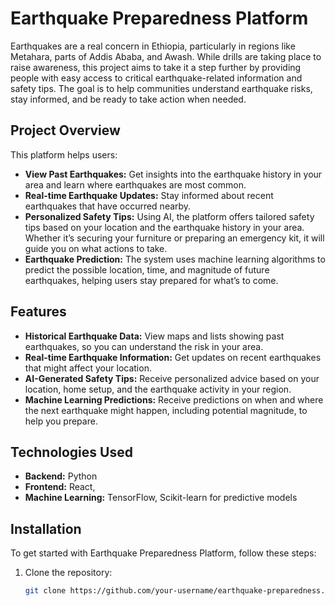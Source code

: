 # Earthquake Preparedness Platform

Earthquakes are a real concern in Ethiopia, particularly in regions like Metahara, parts of Addis Ababa, and Awash. While drills are taking place to raise awareness, this project aims to take it a step further by providing people with easy access to critical earthquake-related information and safety tips. The goal is to help communities understand earthquake risks, stay informed, and be ready to take action when needed.

## Project Overview

This platform helps users:

- **View Past Earthquakes:** Get insights into the earthquake history in your area and learn where earthquakes are most common.
- **Real-time Earthquake Updates:** Stay informed about recent earthquakes that have occurred nearby.
- **Personalized Safety Tips:** Using AI, the platform offers tailored safety tips based on your location and the earthquake history in your area. Whether it’s securing your furniture or preparing an emergency kit, it will guide you on what actions to take.
- **Earthquake Prediction:** The system uses machine learning algorithms to predict the possible location, time, and magnitude of future earthquakes, helping users stay prepared for what’s to come.

## Features

- **Historical Earthquake Data:** View maps and lists showing past earthquakes, so you can understand the risk in your area.
- **Real-time Earthquake Information:** Get updates on recent earthquakes that might affect your location.
- **AI-Generated Safety Tips:** Receive personalized advice based on your location, home setup, and the earthquake activity in your region.
- **Machine Learning Predictions:** Receive predictions on when and where the next earthquake might happen, including potential magnitude, to help you prepare.
  
## Technologies Used

- **Backend:** Python
- **Frontend:** React, 
- **Machine Learning:** TensorFlow, Scikit-learn for predictive models

## Installation

To get started with Earthquake Preparedness Platform, follow these steps:

1. Clone the repository:
   ```bash
   git clone https://github.com/your-username/earthquake-preparedness.git

